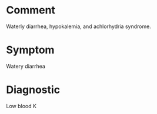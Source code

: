 # Comment

Waterly diarrhea, hypokalemia, and achlorhydria syndrome.

# Symptom

Watery diarrhea

# Diagnostic

Low blood K
